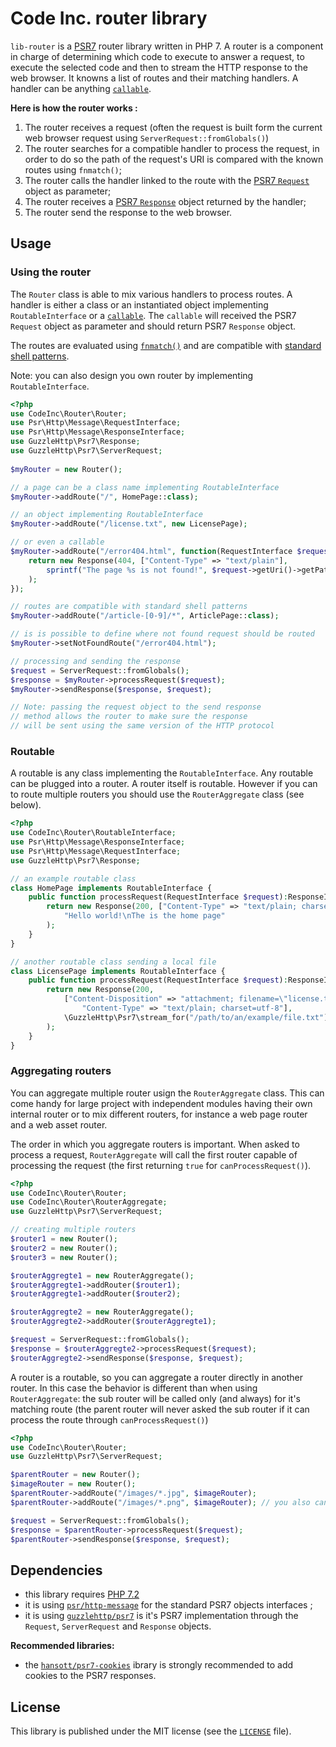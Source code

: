 # Code Inc. router library

`lib-router` is a [PSR7](https://www.php-fig.org/psr/psr-7/) router library written in PHP 7. A router is a component in charge of determining which code to execute to answer a request, to execute the selected code and then to stream the HTTP response to the web browser. It knowns a list of routes and their matching handlers. A handler can be anything [`callable`](http://php.net/manual/en/language.types.callable.php). 

**Here is how the router works :**
1. The router receives a request (often the request is built form the current web browser request using `ServerRequest::fromGlobals()`)
2. The router searches for a compatible handler to process the request, in order to do so the path of the request's URI is compared with the known routes using `fnmatch()`;
3. The router calls the handler linked to the route with the [PSR7 `Request`](https://www.php-fig.org/psr/psr-7/#32-psrhttpmessagerequestinterface) object as parameter;
4. The router receives a [PSR7 `Response`](https://www.php-fig.org/psr/psr-7/#33-psrhttpmessageresponseinterface) object returned by the handler;
5. The router send the response to the web browser.


## Usage

### Using the router

The `Router` class is able to mix various handlers to process routes. A handler is either a class or an instantiated object implementing `RoutableInterface` or a [`callable`](http://php.net/manual/en/language.types.callable.php). The `callable` will received the PSR7 `Request` object as parameter and should return PSR7 `Response` object.

The routes are evaluated using [`fnmatch()`](http://php.net/manual/en/function.fnmatch.php) and are compatible with [standard shell patterns](https://www.gnu.org/software/findutils/manual/html_node/find_html/Shell-Pattern-Matching.html). 

Note: you can also design you own router by implementing `RoutableInterface`.

```php
<?php
use CodeInc\Router\Router;
use Psr\Http\Message\RequestInterface;
use Psr\Http\Message\ResponseInterface;
use GuzzleHttp\Psr7\Response;
use GuzzleHttp\Psr7\ServerRequest;
 
$myRouter = new Router();

// a page can be a class name implementing RoutableInterface
$myRouter->addRoute("/", HomePage::class); 

// an object implementing RoutableInterface
$myRouter->addRoute("/license.txt", new LicensePage); 

// or even a callable
$myRouter->addRoute("/error404.html", function(RequestInterface $request):ResponseInterface { 
	return new Response(404, ["Content-Type" => "text/plain"], 
	    sprintf("The page %s is not found!", $request->getUri()->getPath())
    );
});

// routes are compatible with standard shell patterns
$myRouter->addRoute("/article-[0-9]/*", ArticlePage::class); 

// is is possible to define where not found request should be routed
$myRouter->setNotFoundRoute("/error404.html");

// processing and sending the response
$request = ServerRequest::fromGlobals();
$response = $myRouter->processRequest($request);
$myRouter->sendResponse($response, $request); 

// Note: passing the request object to the send response 
// method allows the router to make sure the response 
// will be sent using the same version of the HTTP protocol
```



### Routable

A routable is any class implementing the `RoutableInterface`. Any routable can be plugged into a router. A router itself is routable. However if you can to route multiple routers you should use the `RouterAggregate` class (see below).

```php
<?php
use CodeInc\Router\RoutableInterface;
use Psr\Http\Message\ResponseInterface;
use Psr\Http\Message\RequestInterface;
use GuzzleHttp\Psr7\Response;

// an example routable class 
class HomePage implements RoutableInterface {
	public function processRequest(RequestInterface $request):ResponseInterface {
        return new Response(200, ["Content-Type" => "text/plain; charset=utf-8"], 
            "Hello world!\nThe is the home page"
        );
    }
}

// another routable class sending a local file
class LicensePage implements RoutableInterface {
    public function processRequest(RequestInterface $request):ResponseInterface {
        return new Response(200,
            ["Content-Disposition" => "attachment; filename=\"license.txt\"",
                "Content-Type" => "text/plain; charset=utf-8"],
            \GuzzleHttp\Psr7\stream_for("/path/to/an/example/file.txt")
        );
    }
}
```

### Aggregating routers

You can aggregate multiple router usign the `RouterAggregate` class. This can come handy for large project with independent modules having their own internal router or to mix different routers, for instance a web page router and a web asset router.

The order in which you aggregate routers is important. When asked to process a request, `RouterAggregate` will call the first router capable of processing the request (the first returning `true` for `canProcessRequest()`).  

```php
<?php
use CodeInc\Router\Router;
use CodeInc\Router\RouterAggregate;
use GuzzleHttp\Psr7\ServerRequest;

// creating multiple routers 
$router1 = new Router();
$router2 = new Router();
$router3 = new Router();

$routerAggregte1 = new RouterAggregate();
$routerAggregte1->addRouter($router1);
$routerAggregte1->addRouter($router2);

$routerAggregte2 = new RouterAggregate();
$routerAggregte2->addRouter($routerAggregte1);

$request = ServerRequest::fromGlobals();
$response = $routerAggregte2->processRequest($request);
$routerAggregte2->sendResponse($response, $request);
```
A router is a routable, so you can aggregate a router directly in another router. In this case the behavior is different than when using `RouterAggregate`: the sub router will be called only (and always) for it's matching route (the parent router will never asked the sub router if it can process the route through `canProcessRequest()`)

```php
<?php 
use CodeInc\Router\Router;
use GuzzleHttp\Psr7\ServerRequest;

$parentRouter = new Router();
$imageRouter = new Router();
$parentRouter->addRoute("/images/*.jpg", $imageRouter);
$parentRouter->addRoute("/images/*.png", $imageRouter); // you also can add multiple routes to the same target

$request = ServerRequest::fromGlobals();
$response = $parentRouter->processRequest($request);
$parentRouter->sendResponse($response, $request);
```


## Dependencies 

* this library requires [PHP 7.2](http://php.net/releases/7_2_0.php)
* it is using [`psr/http-message`](https://packagist.org/packages/psr/http-message) for the standard PSR7 objects interfaces ;
* it is using [`guzzlehttp/psr7`](https://packagist.org/packages/guzzlehttp/psr7) is it's PSR7 implementation through the `Request`, `ServerRequest` and `Response` objects.

**Recommended libraries:**
* the [`hansott/psr7-cookies`](https://packagist.org/packages/hansott/psr7-cookies) ibrary is strongly recommended to add cookies to the PSR7 responses.


## License 
This library is published under the MIT license (see the [`LICENSE`](https://github.com/codeinchq/lib-gui/blob/master/LICENSE) file).


